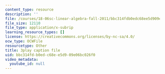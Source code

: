 ```yaml
---
content_type: resource
description: ''
file: /courses/18-06sc-linear-algebra-fall-2011/bbc314fdb0edc68ee5d909e06bc026f0_h0m2tsmSPTI.srt
file_size: 12110
file_type: application/x-subrip
learning_resource_types: []
license: https://creativecommons.org/licenses/by-nc-sa/4.0/
ocw_type: OCWFile
resourcetype: Other
title: 3play caption file
uid: bbc314fd-b0ed-c68e-e5d9-09e06bc026f0
video_metadata:
  youtube_id: null
---
```

